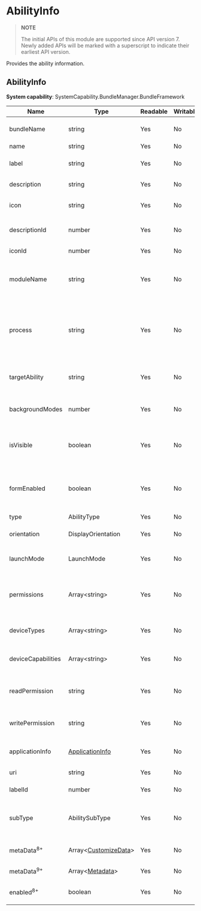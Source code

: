 # AbilityInfo



> **NOTE**
>
> The initial APIs of this module are supported since API version 7. Newly added APIs will be marked with a superscript to indicate their earliest API version.



Provides the ability information.

## AbilityInfo

**System capability**: SystemCapability.BundleManager.BundleFramework

| Name                 | Type                                                    | Readable| Writable| Description                                     |
| --------------------- | -------------------------------------------------------- | ---- | ---- | ----------------------------------------- |
| bundleName            | string                                                   | Yes  | No  | Bundle name of the application.                                 |
| name                  | string                                                   | Yes  | No  | Ability name.                              |
| label                 | string                                                   | Yes  | No  | Ability name visible to users.                  |
| description           | string                                                   | Yes  | No  | Ability description.                            |
| icon                  | string                                                   | Yes  | No  | Index of the ability icon resource file.                |
| descriptionId         | number                                                   | Yes  | No  | Ability description ID.                          |
| iconId                | number                                                   | Yes  | No  | Ability icon ID.                          |
| moduleName            | string                                                   | Yes  | No  | Name of the HAP file to which the ability belongs.                 |
| process               | string                                                   | Yes  | No  | Process in which the ability runs. If this parameter is not set, the bundle name is used.|
| targetAbility         | string                                                   | Yes  | No  | Target ability that the ability alias points to.             |
| backgroundModes       | number                                                   | Yes  | No  | Background service mode of the ability.                       |
| isVisible             | boolean                                                  | Yes  | No  | Whether the ability can be called by other applications.        |
| formEnabled           | boolean                                                  | Yes  | No  | Whether the ability provides the service widget capability.              |
| type                  | AbilityType                                              | Yes  | No  | Ability type.                              |
| orientation           | DisplayOrientation                                       | Yes  | No  | Ability display orientation.                        |
| launchMode            | LaunchMode                                               | Yes  | No  | Ability launch mode.                        |
| permissions           | Array\<string>                                           | Yes  | No  | Permissions required for other applications to call the ability.|
| deviceTypes           | Array\<string>                                           | Yes  | No  | Device types supported by the ability.                    |
| deviceCapabilities    | Array\<string>                                           | Yes  | No  | Device capabilities required for the ability.                    |
| readPermission        | string                                                   | Yes  | No  | Permission required for reading the ability data.                |
| writePermission       | string                                                   | Yes  | No  | Permission required for writing data to the ability.                |
| applicationInfo       | [ApplicationInfo](js-apis-bundle-ApplicationInfo.md)     | Yes  | No  | Application configuration information.                       |
| uri                   | string                                                   | Yes  | No  | URI of the ability.       |
| labelId               | number                                                   | Yes  | No  | Ability label ID.                          |
| subType               | AbilitySubType                                           | Yes  | No  | Subtype of the template that can be used by the ability.          |
| metaData<sup>8+</sup> | Array\<[CustomizeData](js-apis-bundle-CustomizeData.md)> | Yes  | No  | Custom metadata of the ability.                      |
| metaData<sup>9+</sup> | Array\<[Metadata](js-apis-bundle-Metadata.md)>           | Yes  | No  | Metadata of the ability.                          |
| enabled<sup>8+</sup>  | boolean                                                  | Yes  | No  | Whether the ability is enabled.                          |
